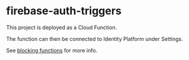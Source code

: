 # firebase-auth-triggers

This project is deployed as a Cloud Function.

The function can then be connected to Identity Platform under Settings.

See [blocking functions](https://cloud.google.com/identity-platform/docs/blocking-functions) for more info.
